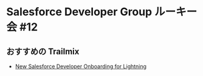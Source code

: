 # Salesforce Developer Group ルーキー会 #12

## おすすめの Trailmix
- [New Salesforce Developer Onboarding for Lightning](https://sforce.co/2zRwUxR)
